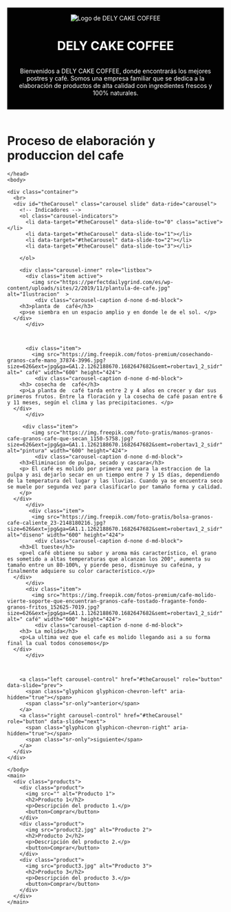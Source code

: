 
<html>
  <head>
    <meta charset="UTF-8">
    <title>DELY CAKE COFFEE</title>
    <style>

* {
  box-sizing: border-box;
}
 
h1 {
  box-sizing: border-box;
  align-items: center;
}
h3{
  color: #ee1111;
}
header {
  background-color: #020202;
  color: #fff;
  display: flex;
  flex-wrap: wrap;
  justify-content: center;
  align-items: center;
  padding: 1rem;
}

.header-logo {
  display: flex;
  align-items: center;
  margin-right: auto;
}

.header-logo img {
  width: 80px;
  height: 80px;
  border-radius: 50%;
  margin-right: 1rem;
}

.header-intro {
  flex-basis: 100%;
  margin-top: 1rem;
}

.header-intro p {
  text-align: center;
}

main {
  max-width: 1200px;
  margin: 0 auto;
  padding: 2rem;
}

.products {
  display: flex;
  flex-wrap: wrap;
  justify-content: space-between;
}

.product {
  width: calc(33.33% - 1rem);
  margin-bottom: 2rem;
  text-align: center;
}

.product img {
  width: 100%;
  height: auto;
  border-radius: 4px;
  margin-bottom: 1rem;
}

.product h2 {
  font-size: 1.5rem;
  margin-bottom: 0.5rem;
}

.product p {
  margin-bottom: 1.5rem;
}

button {
  background-color: #fff;
  border: 1px solid #333;
  color: #333;
  padding: 0.5rem 1rem;
  border-radius: 4px;
  cursor: pointer;
  transition: background-color 
  ease-in-out;
}

button:hover {
  background-color: #7a0505;
  color: #fff;
}

.carousel-inner > .item > img,
  .carousel-inner > .item > a > img {
      width: 60%;
      margin: auto;
      max-width: 700px;
  }
    </style>
  </head>
  <body>
    <header>
      <div class="header-logo">
        <img src="https://static.vecteezy.com/system/resources/previews/005/502/749/original/sketch-illustration-cup-of-coffee-line-art-design-big-collection-isolated-on-white-background-vector.jpg" alt="Logo de DELY CAKE COFFEE">
        <h1>DELY CAKE COFFEE</h1>
      </div>
      <div class="header-intro">
        <p>Bienvenidos a DELY CAKE COFFEE, donde encontrarás los mejores postres y café. Somos una empresa familiar que se dedica a la elaboración de productos de alta calidad con ingredientes frescos y 100% naturales.</p>
      </div>
    </header>
    <h1>Proceso de elaboración y produccion del cafe</h1>
    <head>
      <title>Carousel/Slideshow</title>
      <meta charset="utf-8">
      <meta name="viewport" content="width=device-width, initial-scale=1">
      <link rel="stylesheet" href="https://maxcdn.bootstrapcdn.com/bootstrap/3.3.7/css/bootstrap.min.css">
      <script src="https://ajax.googleapis.com/ajax/libs/jquery/3.1.1/jquery.min.js"></script>
      <script src="https://maxcdn.bootstrapcdn.com/bootstrap/3.3.7/js/bootstrap.min.js"></script>
    
    </head>
    <body>
    
    <div class="container">
      <br>
      <div id="theCarousel" class="carousel slide" data-ride="carousel">
        <!-- Indicadores -->
        <ol class="carousel-indicators">
          <li data-target="#theCarousel" data-slide-to="0" class="active"></li>
          <li data-target="#theCarousel" data-slide-to="1"></li>
          <li data-target="#theCarousel" data-slide-to="2"></li>
          <li data-target="#theCarousel" data-slide-to="3"></li>
          
        </ol>
    
        <div class="carousel-inner" role="listbox">
          <div class="item active">
            <img src="https://perfectdailygrind.com/es/wp-content/uploads/sites/2/2019/11/plantula-de-cafe.jpg" alt="Ilustracion"  > 
             <div class="carousel-caption d-none d-md-block">
        <h3>planta de  café</h3>
        <p>se siembra en un espacio amplio y en donde le de el sol. </p>
      </div>
          </div>
    
         
        
          <div class="item">
            <img src="https://img.freepik.com/fotos-premium/cosechando-granos-cafe-mano_37874-3996.jpg?size=626&ext=jpg&ga=GA1.2.1262188670.1682647682&semt=robertav1_2_sidr" alt=" café" width="600" height="424"> 
             <div class="carousel-caption d-none d-md-block">
        <h3> cosecha de  café</h3>
        <p>La planta de  café tarda entre 2 y 4 años en crecer y dar sus primeros frutos. Entre la floración y la cosecha de café pasan entre 6 y 11 meses, según el clima y las precipitaciones. </p>
      </div>
          </div>
    
         <div class="item">
            <img src="https://img.freepik.com/foto-gratis/manos-granos-cafe-granos-cafe-que-secan_1150-5758.jpg?size=626&ext=jpg&ga=GA1.1.1262188670.1682647682&semt=robertav1_2_sidr" alt="pintura" width="600" height="424">
             <div class="carousel-caption d-none d-md-block">
        <h3>Eliminacion de pulpa, secado y cascara</h3>
        <p> El café es molido por primera vez para la estraccion de la pulpa y asi dejarlo secar en un tiempo entre 7 y 15 días, dependiendo de la temperatura del lugar y las lluvias. Cuando ya se encuentra seco se muele por segunda vez para clasificarlo por tamaño forma y calidad.
        </p>
      </div>
          </div>
           <div class="item">
            <img src="https://img.freepik.com/foto-gratis/bolsa-granos-cafe-caliente_23-2148180216.jpg?size=626&ext=jpg&ga=GA1.1.1262188670.1682647682&semt=robertav1_2_sidr" alt="diseno" width="600" height="424"> 
             <div class="carousel-caption d-none d-md-block">
        <h3>El tueste</h3>
        <p>el café obtiene su sabor y aroma más característico, el grano es sometido a altas temperaturas que alcanzan los 200°, aumenta su tamaño entre un 80-100%, y pierde peso, disminuye su cafeína, y finalmente adquiere su color característico.</p>
      </div>
          </div>
          <div class="item">
            <img src="https://img.freepik.com/fotos-premium/cafe-molido-vierte-soporte-que-encuentran-granos-cafe-tostado-fragante-fondo-granos-fritos_152625-7019.jpg?size=626&ext=jpg&ga=GA1.1.1262188670.1682647682&semt=robertav1_2_sidr" alt=" café" width="600" height="424"> 
             <div class="carousel-caption d-none d-md-block">
        <h3> La molida</h3>
        <p>La ultima vez que el cafe es molido llegando asi a su forma final la cual todos conosemos</p>
      </div>
          </div>
    
    
    
        <a class="left carousel-control" href="#theCarousel" role="button" data-slide="prev">
          <span class="glyphicon glyphicon-chevron-left" aria-hidden="true"></span>
          <span class="sr-only">anterior</span>
        </a>
        <a class="right carousel-control" href="#theCarousel" role="button" data-slide="next">
          <span class="glyphicon glyphicon-chevron-right" aria-hidden="true"></span>
          <span class="sr-only">siguiente</span>
        </a>
      </div>
    </div>
    
    </body>
    <main>
      <div class="products">
        <div class="product">
          <img src="" alt="Producto 1">
          <h2>Producto 1</h2>
          <p>Descripción del producto 1.</p>
          <button>Comprar</button>
        </div>
        <div class="product">
          <img src="product2.jpg" alt="Producto 2">
          <h2>Producto 2</h2>
          <p>Descripción del producto 2.</p>
          <button>Comprar</button>
        </div>
        <div class="product">
          <img src="product3.jpg" alt="Producto 3">
          <h2>Producto 3</h2>
          <p>Descripción del producto 3.</p>
          <button>Comprar</button>
        </div>
      </div>
    </main>
  </body>
</html>
